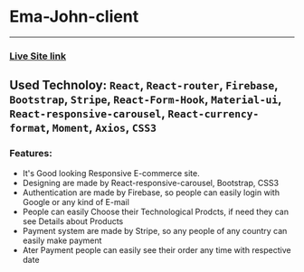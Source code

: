 # Ema-John-client
***
### [Live Site link](https://fir-ba4c3.web.app/)
## Used Technoloy: `React`, `React-router`, `Firebase`, `Bootstrap`, `Stripe`, `React-Form-Hook`, `Material-ui`, `React-responsive-carousel`, `React-currency-format`, `Moment`, `Axios`, `CSS3`
### Features: 
- It's Good looking Responsive E-commerce site. 
- Designing are made by React-responsive-carousel, Bootstrap, CSS3
- Authentication are made by Firebase, so people can easily login with Google or any kind of E-mail
- People can easily Choose their Technological Prodcts, if need they can see Details about Products
- Payment system are made by Stripe, so any people of any country can easily make payment
- Ater Payment people can easily see their order any time with respective date
